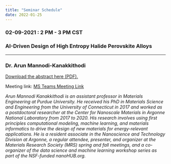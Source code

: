 ```yaml
---
title: "Seminar Schedule"
date: 2022-01-25
---
```



### 02-09-2021 : 2 PM - 3 PM CST 

### AI-Driven Design of High Entropy Halide Perovskite Alloys 

***

### Dr. Arun Mannodi-Kanakkithodi 

<a href="/docs/Feb9_Abstract_Bio.pdf">Download the abstract here (PDF).</a>

Meeting link: <a href="https://teams.microsoft.com/l/meetup-join/19%3ameeting_NjMwYWEzODUtMDQ2Zi00NTk2LWE2OTktMzI2ODI1NzliNmY2%40thread.v2/0?context=%7b%22Tid%22%3a%220cfca185-25f7-49e3-8ae7-704d5326e285%22%2c%22Oid%22%3a%222ee0872a-a730-4cbb-87f1-b86219272df1%22%7d">MS Teams Meeting Link</a>

*Arun Mannodi Kanakkithodi is an assistant professor in Materials Engineering at Purdue
University. He received his PhD in Materials Science and Engineering from the University of
Connecticut in 2017 and worked as a postdoctoral researcher at the Center for Nanoscale
Materials in Argonne National Laboratory from 2017 to 2020. His research involves using first
principles computational modeling, machine learning, and materials informatics to drive the
design of new materials for energy-relevant applications. He is a resident associate in the
Nanoscience and Technology Division at Argonne, a regular attendee, presenter, and organizer
at the Materials Research Society (MRS) spring and fall meetings, and a co-organizer of the data
science and machine learning workshop series as part of the NSF-funded nanoHUB.org.*


